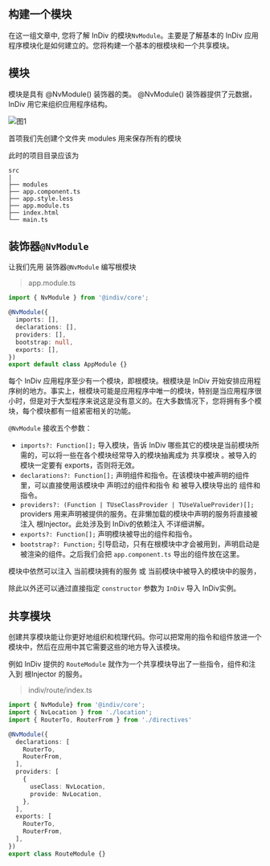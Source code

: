 ## 构建一个模块

在这一组文章中, 您将了解 InDiv 的模块`NvModule`。主要是了解基本的 InDiv 应用程序模块化是如何建立的。您将构建一个基本的根模块和一个共享模块。


## 模块

模块是具有 @NvModule() 装饰器的类。 @NvModule() 装饰器提供了元数据，InDiv 用它来组织应用程序结构。

![图1](https://docs.nestjs.com/assets/Modules_1.png)

首项我们先创建个文件夹 modules 用来保存所有的模块 

此时的项目目录应该为

```
src
|
├── modules
├── app.component.ts
├── app.style.less
├── app.module.ts
├── index.html
└── main.ts
```


## 装饰器`@NvModule`

让我们先用 装饰器`@NvModule` 编写根模块

> app.module.ts

```typescript
import { NvModule } from '@indiv/core';

@NvModule({
  imports: [],
  declarations: [],
  providers: [],
  bootstrap: null,
  exports: [],
})
export default class AppModule {}
```

每个 InDiv 应用程序至少有一个模块，即根模块。根模块是 InDiv 开始安排应用程序树的地方。事实上，根模块可能是应用程序中唯一的模块，特别是当应用程序很小时，但是对于大型程序来说这是没有意义的。在大多数情况下，您将拥有多个模块，每个模块都有一组紧密相关的功能。


`@NvModule` 接收五个参数：

* `imports?: Function[];` 导入模块，告诉 InDiv 哪些其它的模块是当前模块所需的，可以将一些在各个模块经常导入的模块抽离成为 共享模块 。被导入的模块一定要有 exports，否则将无效。
* `declarations?: Function[];` 声明组件和指令。在该模块中被声明的组件里，可以直接使用该模块中 声明过的组件和指令 和 被导入模块导出的 组件和指令。
* `providers?: (Function | TUseClassProvider | TUseValueProvider)[];` providers 用来声明被提供的服务。在非懒加载的模块中声明的服务将直接被注入 根Injector。此处涉及到 InDiv的依赖注入 不详细讲解。
* `exports?: Function[];` 声明模块被导出的组件和指令。
* `bootstrap?: Function;` 引导启动，只有在根模块中才会被用到，声明启动是被渲染的组件。之后我们会把 `app.component.ts` 导出的组件放在这里。

模块中依然可以注入 当前模块拥有的服务 或 当前模块中被导入的模块中的服务，

除此以外还可以通过直接指定 `constructor` 参数为 `InDiv` 导入 InDiv实例。


## 共享模块

创建共享模块能让你更好地组织和梳理代码。你可以把常用的指令和组件放进一个模块中，然后在应用中其它需要这些的地方导入该模块。

例如 InDiv 提供的 `RouteModule` 就作为一个共享模块导出了一些指令，组件和注入到 根Injector 的服务。

> indiv/route/index.ts

```typescript
import { NvModule} from '@indiv/core';
import { NvLocation } from './location';
import { RouterTo, RouterFrom } from './directives'

@NvModule({
  declarations: [
    RouterTo,
    RouterFrom,
  ],
  providers: [
    {
      useClass: NvLocation,
      provide: NvLocation,
    }, 
  ],
  exports: [
    RouterTo,
    RouterFrom,
  ],
})
export class RouteModule {}
```
